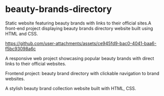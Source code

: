 # beauty-brands-directory
Static website featuring beauty brands with links to their official sites.A front-end project displaying beauty brands directory website built using HTML and CSS.


https://github.com/user-attachments/assets/ce945fd9-bac0-4041-baa6-f5bc93098a6c


A responsive web project showcasing popular beauty brands with direct links to their official websites.

Frontend project: beauty brand directory with clickable navigation to brand websites.

A stylish beauty brand collection website built with HTML, CSS.
